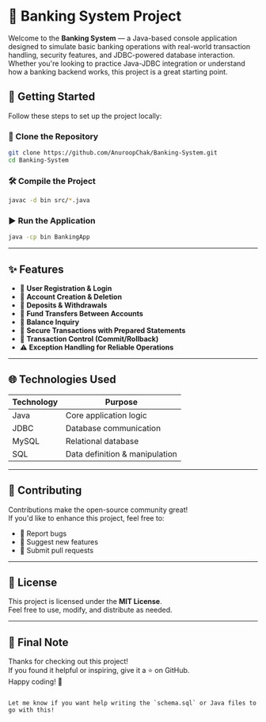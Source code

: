# 🏦 Banking System Project

Welcome to the **Banking System** — a Java-based console application designed to simulate basic banking operations with real-world transaction handling, security features, and JDBC-powered database interaction. Whether you're looking to practice Java-JDBC integration or understand how a banking backend works, this project is a great starting point.

## 🚀 Getting Started

Follow these steps to set up the project locally:

###  🔁 Clone the Repository

```bash
git clone https://github.com/AnuroopChak/Banking-System.git
cd Banking-System
```

###  🛠️ Compile the Project

```bash
javac -d bin src/*.java
```

###  ▶️ Run the Application

```bash
java -cp bin BankingApp
```

---

## ✨ Features

- 📝 **User Registration & Login**  
- 🧾 **Account Creation & Deletion**
- 💸 **Deposits & Withdrawals**
- 🔁 **Fund Transfers Between Accounts**
- 💼 **Balance Inquiry**
- 🔐 **Secure Transactions with Prepared Statements**
- 🔄 **Transaction Control (Commit/Rollback)**
- ⚠️ **Exception Handling for Reliable Operations**

---

## 🌐 Technologies Used

| Technology | Purpose |
|------------|---------|
| Java       | Core application logic |
| JDBC       | Database communication |
| MySQL      | Relational database |
| SQL        | Data definition & manipulation |

---


## 🤝 Contributing

Contributions make the open-source community great!  
If you'd like to enhance this project, feel free to:

- 🐛 Report bugs
- 🌟 Suggest new features
- 📂 Submit pull requests

---

## 🧾 License

This project is licensed under the **MIT License**.  
Feel free to use, modify, and distribute as needed.

---

## 💬 Final Note

Thanks for checking out this project!  
If you found it helpful or inspiring, give it a ⭐️ on GitHub.  
Happy coding! 🎉
```

Let me know if you want help writing the `schema.sql` or Java files to go with this!
